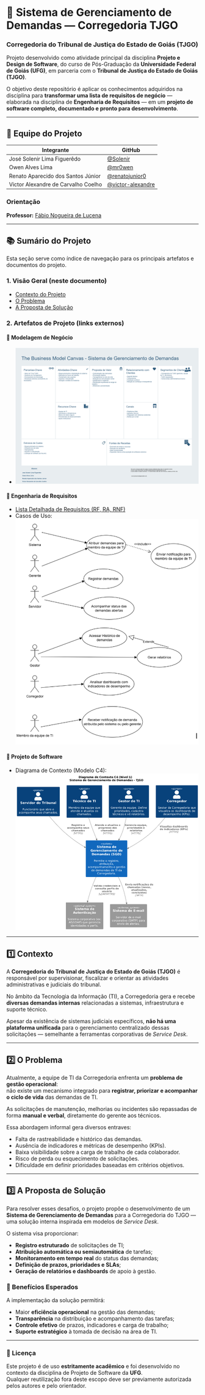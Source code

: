 # 🧭 Sistema de Gerenciamento de Demandas — Corregedoria TJGO  
### Corregedoria do Tribunal de Justiça do Estado de Goiás (TJGO)

Projeto desenvolvido como atividade principal da disciplina **Projeto e Design de Software**, do curso de Pós-Graduação da **Universidade Federal de Goiás (UFG)**, em parceria com o **Tribunal de Justiça do Estado de Goiás (TJGO)**.

O objetivo deste repositório é aplicar os conhecimentos adquiridos na disciplina para **transformar uma lista de requisitos de negócio** — elaborada na disciplina de **Engenharia de Requisitos** — em um **projeto de software completo, documentado e pronto para desenvolvimento**.

---

## 👥 Equipe do Projeto

| Integrante | GitHub |
|-------------|---------|
| José Solenir Lima Figuerêdo | [@Solenir](https://github.com/Solenir) |
| Owen Alves Lima | [@mr0wen](https://github.com/mr0wen) |
| Renato Aparecido dos Santos Júnior | [@renatojunior0](https://github.com/renatojunior0) |
| Victor Alexandre de Carvalho Coelho | [@victor-alexandre](https://github.com/victor-alexandre) |

### Orientação
**Professor:** [Fábio Nogueira de Lucena](https://ww2.inf.ufg.br/~fabio/)

---

## 📚 Sumário do Projeto

Esta seção serve como índice de navegação para os principais artefatos e documentos do projeto.

### 1. Visão Geral (neste documento)
- [Contexto do Projeto](#1-contexto)  
- [O Problema](#2-o-problema)  
- [A Proposta de Solução](#3-a-proposta-de-solução)

### 2. Artefatos de Projeto (links externos)
#### 🧩 Modelagem de Negócio
- ![Project Model Canvas](imagens/CanvasTJGO.png)

#### 📝 Engenharia de Requisitos
- [Lista Detalhada de Requisitos (RF, RA, RNF)](Requisitos/README.md)  
- Casos de Uso:  
  ![Casos de Uso](imagens/casos_de_uso.png)

#### 🧠 Projeto de Software
- Diagrama de Contexto (Modelo C4):  
  ![C4 PlantUML](imagens/DiagramaDeContexto_C4.png)

---

## 1️⃣ Contexto

A **Corregedoria do Tribunal de Justiça do Estado de Goiás (TJGO)** é responsável por supervisionar, fiscalizar e orientar as atividades administrativas e judiciais do tribunal.  

No âmbito da Tecnologia da Informação (TI), a Corregedoria gera e recebe **diversas demandas internas** relacionadas a sistemas, infraestrutura e suporte técnico.  

Apesar da existência de sistemas judiciais específicos, **não há uma plataforma unificada** para o gerenciamento centralizado dessas solicitações — semelhante a ferramentas corporativas de *Service Desk*.

---

## 2️⃣ O Problema

Atualmente, a equipe de TI da Corregedoria enfrenta um **problema de gestão operacional**:  
não existe um mecanismo integrado para **registrar, priorizar e acompanhar o ciclo de vida** das demandas de TI.

As solicitações de manutenção, melhorias ou incidentes são repassadas de forma **manual e verbal**, diretamente do gerente aos técnicos.  

Essa abordagem informal gera diversos entraves:

- Falta de rastreabilidade e histórico das demandas.  
- Ausência de indicadores e métricas de desempenho (KPIs).  
- Baixa visibilidade sobre a carga de trabalho de cada colaborador.  
- Risco de perda ou esquecimento de solicitações.  
- Dificuldade em definir prioridades baseadas em critérios objetivos.  

---

## 3️⃣ A Proposta de Solução

Para resolver esses desafios, o projeto propõe o desenvolvimento de um **Sistema de Gerenciamento de Demandas** para a Corregedoria do TJGO — uma solução interna inspirada em modelos de *Service Desk*.

O sistema visa proporcionar:

- **Registro estruturado** de solicitações de TI;  
- **Atribuição automática ou semiautomática** de tarefas;  
- **Monitoramento em tempo real** do status das demandas;  
- **Definição de prazos, prioridades e SLAs**;  
- **Geração de relatórios e dashboards** de apoio à gestão.  

### 🎯 Benefícios Esperados
A implementação da solução permitirá:

- Maior **eficiência operacional** na gestão das demandas;  
- **Transparência** na distribuição e acompanhamento das tarefas;  
- **Controle efetivo** de prazos, indicadores e carga de trabalho;  
- **Suporte estratégico** à tomada de decisão na área de TI.  

---

### 🧾 Licença
Este projeto é de uso **estritamente acadêmico** e foi desenvolvido no contexto da disciplina de Projeto de Software da **UFG**.  
Qualquer reutilização fora deste escopo deve ser previamente autorizada pelos autores e pelo orientador.
